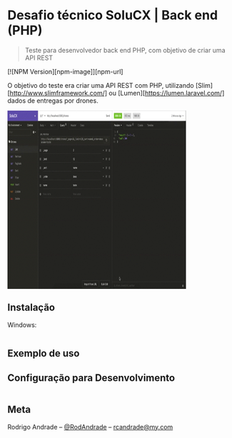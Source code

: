 # Desafio técnico SoluCX | Back end (PHP) 
> Teste para desenvolvedor back end PHP, com objetivo de criar uma API REST 

[![NPM Version][npm-image]][npm-url]

O objetivo do teste era criar uma API REST com PHP, utilizando [Slim][http://www.slimframework.com/] ou [Lumen][https://lumen.laravel.com/] dados de entregas por drones.

<img align="center" width="400" height="400" src="https://github.com/RodAndrade/SoluCX/blob/master/www/demonstracao.gif?raw=true">

## Instalação

Windows:

```sh

```

## Exemplo de uso


## Configuração para Desenvolvimento

```sh

```

## Meta

Rodrigo Andrade – [@RodAndrade](https://github.com/RodAndrade) – rcandrade@my.com